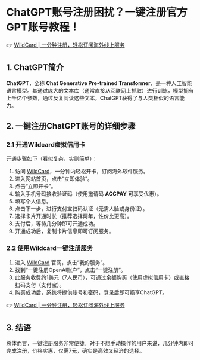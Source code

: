 # ChatGPT账号注册困扰？一键注册官方GPT账号教程！

👉 [WildCard | 一分钟注册，轻松订阅海外线上服务](https://bbtdd.com/WildCard)

## 1. ChatGPT简介

**ChatGPT**，全称 **Chat Generative Pre-trained Transformer**，是一种人工智能语言模型。其通过庞大的文本库（通常直接从互联网上抓取）进行训练，模型拥有上千亿个参数，通过反复阅读这些文本，ChatGPT获得了与人类相似的语言能力。

## 2. 一键注册ChatGPT账号的详细步骤

### 2.1 开通Wildcard虚拟信用卡

开通步骤如下（看似复杂，实则简单）：

1. 访问 [WildCard](https://bbtdd.com/WildCard)，一分钟内轻松开卡，订阅海外软件服务。
2. 进入网站首页，点击“立即体验”。
3. 点击“立即开卡”。
4. 输入手机号码接收验证码（使用邀请码 **ACCPAY** 可享受优惠）。
5. 填写个人信息。
6. 点击下一步，进行支付宝扫码认证（无需人脸或身份证）。
7. 选择卡片开通时长（推荐选择两年，性价比更高）。
8. 支付后，等待几分钟即可开通成功。
9. 开通成功后，复制卡片信息即可订阅服务。

### 2.2 使用Wildcard一键注册服务

1. 进入 [WildCard](https://bbtdd.com/WildCard) 官网，点击“我的服务”。
2. 找到“一键注册OpenAI账户”，点击“一键注册”。
3. 此服务收费约1美元（7人民币），可通过余额购买（使用虚拟信用卡）或直接扫码支付（支付宝）。
4. 购买成功后，系统将提供账号和密码，登录后即可畅享ChatGPT。

👉 [WildCard | 一分钟注册，轻松订阅海外线上服务](https://bbtdd.com/WildCard)

## 3. 结语

总体而言，一键注册服务非常便捷。对于不想手动操作的用户来说，几分钟内即可完成注册，价格实惠，仅需7元，确实是高效又经济的选择。
